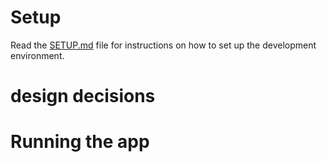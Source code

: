 # Setup

Read the [SETUP.md](SETUP.md) file for instructions on how to set up the development environment. 

# design decisions


# Running the app

